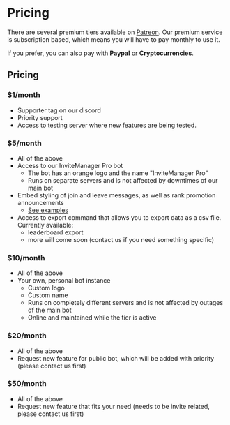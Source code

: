 # Pricing

There are several premium tiers available on [Patreon](https://www.patreon.com/invitemanager). Our premium service is subscription based, which means you will have to pay monthly to use it.  
  
If you prefer, you can also pay with **Paypal** or **Cryptocurrencies**.

## Pricing

### $1/month

* Supporter tag on our discord
* Priority support
* Access to testing server where new features are being tested.

### $5/month

* All of the above
* Access to our InviteManager Pro bot
  * The bot has an orange logo and the name "InviteManager Pro"
  * Runs on separate servers and is not affected by downtimes of our main bot
* Embed styling of join and leave messages, as well as rank promotion announcements
  * [See examples](https://docs.invitemanager.co/bot/custom-messages/join-message-examples)
* Access to export command that allows you to export data as a csv file. Currently available:
  * leaderboard export
  * more will come soon \(contact us if you need something specific\)

### $10/month

* All of the above
* Your own, personal bot instance
  * Custom logo
  * Custom name
  * Runs on completely different servers and is not affected by outages of the main bot
  * Online and maintained while the tier is active

### $20/month

* All of the above
* Request new feature for public bot, which will be added with priority \(please contact us first\)

### $50/month

* All of the above
* Request new feature that fits your need \(needs to be invite related, please contact us first\)







